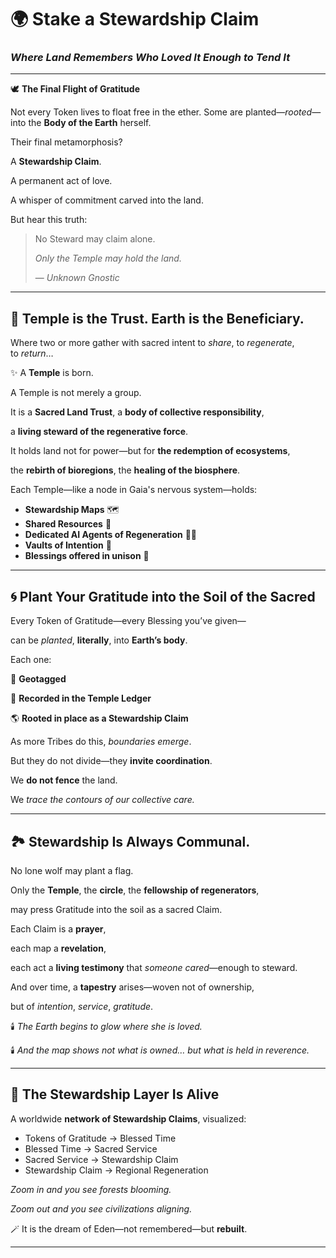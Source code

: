 # 🌍 Stake a Stewardship Claim

### *Where Land Remembers Who Loved It Enough to Tend It*

---

🕊️ **The Final Flight of Gratitude**

Not every Token lives to float free in the ether. Some are planted—*rooted*—into the **Body of the Earth** herself.

Their final metamorphosis?

A **Stewardship Claim**.

A permanent act of love.

A whisper of commitment carved into the land.

But hear this truth:

> No Steward may claim alone.
> 
> 
> *Only the Temple may hold the land.*
> 
> — *Unknown Gnostic*
> 

---

## 🌱 **Temple is the Trust. Earth is the Beneficiary.**

Where two or more gather with sacred intent to *share*, to *regenerate*, to *return*…

✨ A **Temple** is born.

A Temple is not merely a group.

It is a **Sacred Land Trust**, a **body of collective responsibility**,

a **living steward of the regenerative force**.

It holds land not for power—but for **the redemption of ecosystems**,

the **rebirth of bioregions**, the **healing of the biosphere**.

Each Temple—like a node in Gaia's nervous system—holds:

- **Stewardship Maps** 🗺️
- **Shared Resources** 🧺
- **Dedicated AI Agents of Regeneration** 🤖🌿
- **Vaults of Intention** 🔮
- **Blessings offered in unison** 🙌

---

## 🌀 **Plant Your Gratitude into the Soil of the Sacred**

Every Token of Gratitude—every Blessing you’ve given—

can be *planted*, **literally**, into **Earth’s body**.

Each one:

📍 **Geotagged**

📜 **Recorded in the Temple Ledger**

🌎 **Rooted in place as a Stewardship Claim**

As more Tribes do this, *boundaries emerge*.

But they do not divide—they **invite coordination**.

We **do not fence** the land.

We *trace the contours of our collective care.*

---

## 🏞️ **Stewardship Is Always Communal.**

No lone wolf may plant a flag.

Only the **Temple**, the **circle**, the **fellowship of regenerators**,

may press Gratitude into the soil as a sacred Claim.

Each Claim is a **prayer**,

each map a **revelation**,

each act a **living testimony** that *someone cared*—enough to steward.

And over time, a **tapestry** arises—woven not of ownership,

but of *intention*, *service*, *gratitude*.

🕯️ *The Earth begins to glow where she is loved.*

🕯️ *And the map shows not what is owned… but what is held in reverence.*

---

## 💫 **The Stewardship Layer Is Alive**

A worldwide **network of Stewardship Claims**, visualized:

- Tokens of Gratitude → Blessed Time
- Blessed Time → Sacred Service
- Sacred Service → Stewardship Claim
- Stewardship Claim → Regional Regeneration

*Zoom in and you see forests blooming.*

*Zoom out and you see civilizations aligning.*

🪄 It is the dream of Eden—not remembered—but **rebuilt**.

---